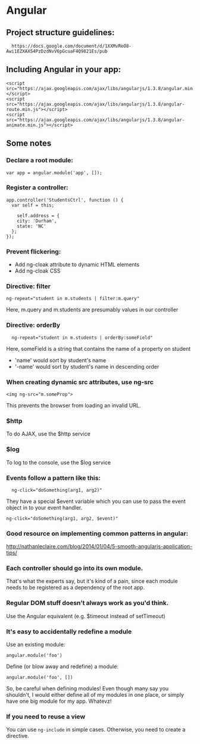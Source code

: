 # Angular

## Project structure guidelines:

	  https://docs.google.com/document/d/1XXMvReO8-Awi1EZXAXS4PzDzdNvV6pGcuaF4Q9821Es/pub

## Including Angular in your app:

    <script src="https://ajax.googleapis.com/ajax/libs/angularjs/1.3.8/angular.min.js"></script>
    <script src="https://ajax.googleapis.com/ajax/libs/angularjs/1.3.8/angular-route.min.js"></script>
    <script src="https://ajax.googleapis.com/ajax/libs/angularjs/1.3.8/angular-animate.min.js"></script>

## Some notes

### Declare a root module:

    var app = angular.module('app', []);

### Register a controller:

    app.controller('StudentsCtrl', function () {
      var self = this;

  		self.address = {
        city: 'Durham',
        state: 'NC'
      };
  	});

### Prevent flickering:

- Add ng-cloak attribute to dynamic HTML elements
- Add ng-cloak CSS

### Directive: filter

    ng-repeat="student in m.students | filter:m.query"

Here, m.query and m.students are presumably values in our controller

### Directive: orderBy

	  ng-repeat="student in m.students | orderBy:someField"

Here, someField is a string that contains the name of a property on student

- 'name' would sort by student's name
- '-name' would sort by student's name in descending order

### When creating dynamic src attributes, use ng-src

    <img ng-src="m.someProp">

This prevents the browser from loading an invalid URL.

### $http

To do AJAX, use the $http service

### $log

To log to the console, use the $log service

### Events follow a pattern like this:

	  ng-click="doSomething(arg1, arg2)"

They have a special $event variable which you can use to pass the event object
in to your event handler.

    ng-click="doSomething(arg1, arg2, $event)"

### Good resource on implementing common patterns in angular:

http://nathanleclaire.com/blog/2014/01/04/5-smooth-angularjs-application-tips/

### Each controller should go into its own module.

That's what the experts say, but it's kind of a pain, since each module needs
to be registered as a dependency of the root app.


### Regular DOM stuff doesn't always work as you'd think.

Use the Angular equivalent (e.g. $timeout instead of setTimeout)

### It's easy to accidentally redefine a module

Use an existing module:

    angular.module('foo')

Define (or blow away and redefine) a module:

    angular.module('foo', [])

So, be careful when defining modules! Even though many say you shouldn't, I
would either define all of my modules in one place, or simply have one big
module for my app. Whatevz!

### If you need to reuse a view

You can use `ng-include` in simple cases. Otherwise, you need to create a directive.
